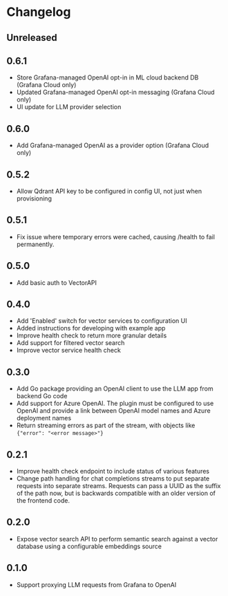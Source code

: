 # Changelog

## Unreleased

## 0.6.1

* Store Grafana-managed OpenAI opt-in in ML cloud backend DB (Grafana Cloud only)
* Updated Grafana-managed OpenAI opt-in messaging (Grafana Cloud only)
* UI update for LLM provider selection

## 0.6.0

* Add Grafana-managed OpenAI as a provider option (Grafana Cloud only)

## 0.5.2

* Allow Qdrant API key to be configured in config UI, not just when provisioning

## 0.5.1

* Fix issue where temporary errors were cached, causing /health to fail permanently.

## 0.5.0

* Add basic auth to VectorAPI 

## 0.4.0

* Add 'Enabled' switch for vector services to configuration UI
* Added instructions for developing with example app
* Improve health check to return more granular details
* Add support for filtered vector search
* Improve vector service health check

## 0.3.0

* Add Go package providing an OpenAI client to use the LLM app from backend Go code
* Add support for Azure OpenAI. The plugin must be configured to use OpenAI and provide a link between OpenAI model names and Azure deployment names
* Return streaming errors as part of the stream, with objects like `{"error": "<error message>"}`

## 0.2.1

* Improve health check endpoint to include status of various features
* Change path handling for chat completions streams to put separate requests into separate streams. Requests can pass a UUID as the suffix of the path now, but is backwards compatible with an older version of the frontend code.

## 0.2.0

* Expose vector search API to perform semantic search against a vector database using a configurable embeddings source

## 0.1.0

* Support proxying LLM requests from Grafana to OpenAI
